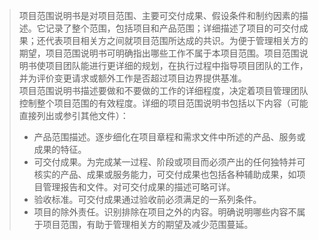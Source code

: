 > 项目范围说明书是对项目范围、主要可交付成果、假设条件和制约因素的描述。它记录了整个范围，包括项目和产品范围；详细描述了项目的可交付成果；还代表项目相关方之间就项目范围所达成的共识。为便于管理相关方的期望，项目范围说明书可明确指出哪些工作不属于本项目范围。项目范围说明书使项目团队能进行更详细的规划，在执行过程中指导项目团队的工作，并为评价变更请求或额外工作是否超过项目边界提供基准。  
> 项目范围说明书描述要做和不要做的工作的详细程度，决定着项目管理团队控制整个项目范围的有效程度。详细的项目范围说明书包括以下内容（可能直接列出或参引其他文件）：
> - 产品范围描述。逐步细化在项目章程和需求文件中所述的产品、服务或成果的特征。
> - 可交付成果。为完成某一过程、阶段或项目而必须产出的任何独特并可核实的产品、成果或服务能力，可交付成果也包括各种辅助成果，如项目管理报告和文件。对可交付成果的描述可略可详。
> - 验收标准。可交付成果通过验收前必须满足的一系列条件。
> - 项目的除外责任。识别排除在项目之外的内容。明确说明哪些内容不属于项目范围，有助于管理相关方的期望及减少范围蔓延。